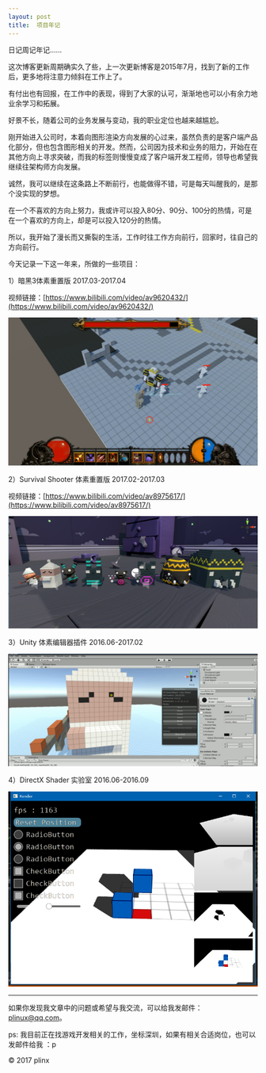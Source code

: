 ```yaml
---
layout:	post
title:	项目年记
---
```


日记周记年记……

这次博客更新周期确实久了些，上一次更新博客是2015年7月，找到了新的工作后，更多地将注意力倾斜在工作上了。


有付出也有回报，在工作中的表现，得到了大家的认可，渐渐地也可以小有余力地业余学习和拓展。


好景不长，随着公司的业务发展与变动，我的职业定位也越来越尴尬。


刚开始进入公司时，本着向图形渲染方向发展的心过来，虽然负责的是客户端产品化部分，但也包含图形相关的开发。然而，公司因为技术和业务的阻力，开始在在其他方向上寻求突破，而我的标签则慢慢变成了客户端开发工程师，领导也希望我继续往架构师方向发展。


诚然，我可以继续在这条路上不断前行，也能做得不错，可是每天叫醒我的，是那个没实现的梦想。


在一个不喜欢的方向上努力，我或许可以投入80分、90分、100分的热情，可是在一个喜欢的方向上，却是可以投入120分的热情。


所以，我开始了漫长而又撕裂的生活，工作时往工作方向前行，回家时，往自己的方向前行。


今天记录一下这一年来，所做的一些项目：


1）暗黑3体素重置版 2017.03-2017.04 


视频链接：[https://www.bilibili.com/video/av9620432/](https://www.bilibili.com/video/av9620432/)


![d3](/img/projects/d3.png)


2）Survival Shooter 体素重置版 2017.02-2017.03


视频链接：[https://www.bilibili.com/video/av8975617/](https://www.bilibili.com/video/av8975617/)


![shooter](/img/projects/shooter.png)


3）Unity 体素编辑器插件 2016.06-2017.02


![voxel](/img/projects/voxel.png)


4）DirectX Shader 实验室 2016.06-2016.09


![shader](/img/projects/shaderlab.png)


----------

如果你发现我文章中的问题或希望与我交流，可以给我发邮件：[plinux@qq.com](mailto:plinux@qq.com)。

ps: 我目前正在找游戏开发相关的工作，坐标深圳，如果有相关合适岗位，也可以发邮件给我 ：p

&copy; 2017 plinx